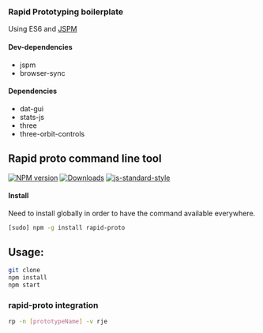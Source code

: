 ### Rapid Prototyping boilerplate

Using ES6 and [JSPM](http://jspm.io)

#### Dev-dependencies
* jspm
* browser-sync

#### Dependencies
* dat-gui
* stats-js
* three
* three-orbit-controls

## Rapid proto command line tool

[![NPM version][npm-image]][npm-url]
[![Downloads][downloads-image]][npm-url]
[![js-standard-style][standard-image]][standard-url]

#### Install

Need to install globally in order to have the command available everywhere.

```bash
[sudo] npm -g install rapid-proto

```

## Usage:
```bash
git clone
npm install
npm start
```

### rapid-proto integration
```bash
rp -n [prototypeName] -v rje
```

[npm-image]: https://img.shields.io/npm/v/rapid-proto.svg?style=flat-square
[npm-url]: https://npmjs.org/package/rapid-proto
[downloads-image]: http://img.shields.io/npm/dm/rapid-proto.svg?style=flat-square
[standard-image]: https://img.shields.io/badge/code%20style-standard-brightgreen.svg?style=flat-square
[standard-url]: https://github.com/feross/standard
